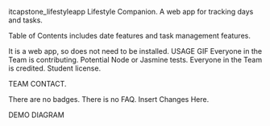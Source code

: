  itcapstone_lifestyleapp
 Lifestyle Companion. 
 A web app for tracking days and tasks. 

 Table of Contents 
 includes date features and task management features. 

 It is a web app, so does not need to be installed. 
 USAGE GIF 
 Everyone in the Team is contributing. Potential Node or Jasmine 
 tests. Everyone in the Team is credited. Student license. 

 TEAM CONTACT. 

 There are no badges. 
 There is no FAQ. 
 Insert Changes Here. 

 DEMO DIAGRAM
